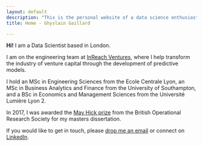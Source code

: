```yaml
---
layout: default
description: "This is the personal website of a data science enthusiast with a big passion for entrepreneurship."
title: Home - Ghyslain Gaillard

---
```


**Hi!** I am a Data Scientist based in London.

I am on the engineering team at [InReach Ventures](http://www.inreachventures.com/), where I help transform the industry of venture capital through the development of predictive models.

I hold an MSc in Engineering Sciences from the Ecole Centrale Lyon, an MSc in Business Analytics and Finance from the University of Southampton, and a BSc in Economics and Management Sciences from the Université Lumière Lyon 2.

In 2017, I was awarded the [May Hick prize](http://www.theorsociety.com/Pages/Awards/May.aspx) from the British Operational Research Society for my masters dissertation.

If you would like to get in touch, please [drop me an email](mailto:ghyslain.gaillard@outlook.com) or connect on [LinkedIn](https://www.linkedin.com/in/ghyslaingaillard).
